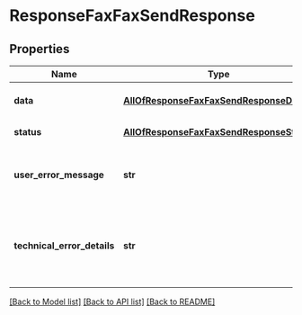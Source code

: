 # ResponseFaxFaxSendResponse

## Properties
Name | Type | Description | Notes
------------ | ------------- | ------------- | -------------
**data** | [**AllOfResponseFaxFaxSendResponseData**](AllOfResponseFaxFaxSendResponseData.md) | API specific response data | [optional] 
**status** | [**AllOfResponseFaxFaxSendResponseStatus**](AllOfResponseFaxFaxSendResponseStatus.md) | Response status | [optional] 
**user_error_message** | **str** | Error message, in a user readable format | [optional] 
**technical_error_details** | **str** | Technical error details, let us know if you received this. | [optional] 

[[Back to Model list]](../README.md#documentation-for-models) [[Back to API list]](../README.md#documentation-for-api-endpoints) [[Back to README]](../README.md)

